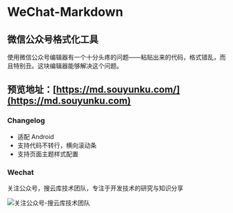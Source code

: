 # WeChat-Markdown

## 微信公众号格式化工具

使用微信公众号编辑器有一个十分头疼的问题——粘贴出来的代码，格式错乱，而且特别丑。这块编辑器能够解决这个问题。

## 预览地址：[https://md.souyunku.com/](https://md.souyunku.com)

### Changelog

- 适配 Android
- 支持代码不转行，横向滚动条
- 支持页面主题样式配置

### Wechat

关注公众号，搜云库技术团队，专注于开发技术的研究与知识分享
 
![关注公众号-搜云库技术团队](http://www.ymq.io/images/souyunku.png "搜云库技术团队")
